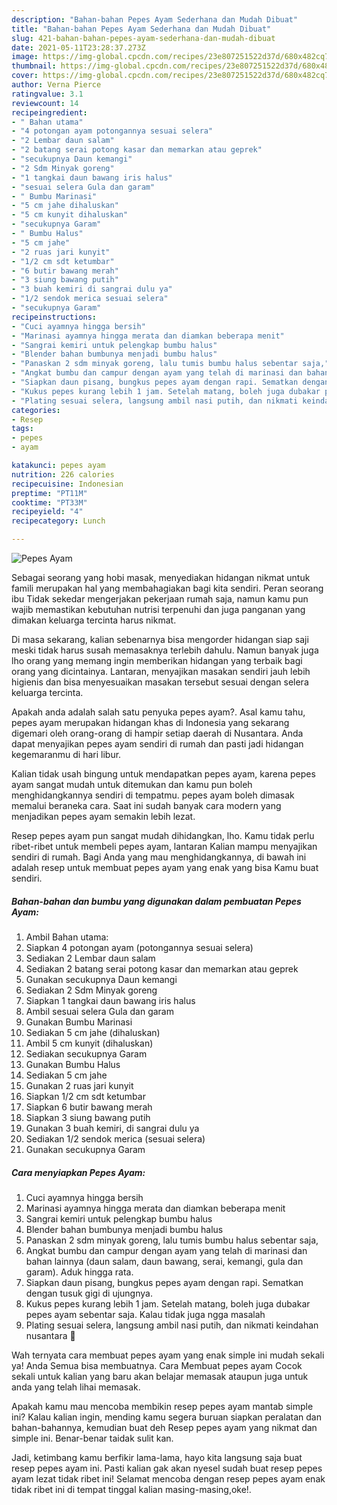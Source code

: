 ```yaml
---
description: "Bahan-bahan Pepes Ayam Sederhana dan Mudah Dibuat"
title: "Bahan-bahan Pepes Ayam Sederhana dan Mudah Dibuat"
slug: 421-bahan-bahan-pepes-ayam-sederhana-dan-mudah-dibuat
date: 2021-05-11T23:28:37.273Z
image: https://img-global.cpcdn.com/recipes/23e807251522d37d/680x482cq70/pepes-ayam-foto-resep-utama.jpg
thumbnail: https://img-global.cpcdn.com/recipes/23e807251522d37d/680x482cq70/pepes-ayam-foto-resep-utama.jpg
cover: https://img-global.cpcdn.com/recipes/23e807251522d37d/680x482cq70/pepes-ayam-foto-resep-utama.jpg
author: Verna Pierce
ratingvalue: 3.1
reviewcount: 14
recipeingredient:
- " Bahan utama"
- "4 potongan ayam potongannya sesuai selera"
- "2 Lembar daun salam"
- "2 batang serai potong kasar dan memarkan atau geprek"
- "secukupnya Daun kemangi"
- "2 Sdm Minyak goreng"
- "1 tangkai daun bawang iris halus"
- "sesuai selera Gula dan garam"
- " Bumbu Marinasi"
- "5 cm jahe dihaluskan"
- "5 cm kunyit dihaluskan"
- "secukupnya Garam"
- " Bumbu Halus"
- "5 cm jahe"
- "2 ruas jari kunyit"
- "1/2 cm sdt ketumbar"
- "6 butir bawang merah"
- "3 siung bawang putih"
- "3 buah kemiri di sangrai dulu ya"
- "1/2 sendok merica sesuai selera"
- "secukupnya Garam"
recipeinstructions:
- "Cuci ayamnya hingga bersih"
- "Marinasi ayamnya hingga merata dan diamkan beberapa menit"
- "Sangrai kemiri untuk pelengkap bumbu halus"
- "Blender bahan bumbunya menjadi bumbu halus"
- "Panaskan 2 sdm minyak goreng, lalu tumis bumbu halus sebentar saja,"
- "Angkat bumbu dan campur dengan ayam yang telah di marinasi dan bahan lainnya (daun salam, daun bawang, serai, kemangi, gula dan garam). Aduk hingga rata."
- "Siapkan daun pisang, bungkus pepes ayam dengan rapi. Sematkan dengan tusuk gigi di ujungnya."
- "Kukus pepes kurang lebih 1 jam. Setelah matang, boleh juga dubakar pepes ayam sebentar saja. Kalau tidak juga ngga masalah"
- "Plating sesuai selera, langsung ambil nasi putih, dan nikmati keindahan nusantara 🤤"
categories:
- Resep
tags:
- pepes
- ayam

katakunci: pepes ayam 
nutrition: 226 calories
recipecuisine: Indonesian
preptime: "PT11M"
cooktime: "PT33M"
recipeyield: "4"
recipecategory: Lunch

---
```



![Pepes Ayam](https://img-global.cpcdn.com/recipes/23e807251522d37d/680x482cq70/pepes-ayam-foto-resep-utama.jpg)

Sebagai seorang yang hobi masak, menyediakan hidangan nikmat untuk famili merupakan hal yang membahagiakan bagi kita sendiri. Peran seorang ibu Tidak sekedar mengerjakan pekerjaan rumah saja, namun kamu pun wajib memastikan kebutuhan nutrisi terpenuhi dan juga panganan yang dimakan keluarga tercinta harus nikmat.

Di masa  sekarang, kalian sebenarnya bisa mengorder hidangan siap saji meski tidak harus susah memasaknya terlebih dahulu. Namun banyak juga lho orang yang memang ingin memberikan hidangan yang terbaik bagi orang yang dicintainya. Lantaran, menyajikan masakan sendiri jauh lebih higienis dan bisa menyesuaikan masakan tersebut sesuai dengan selera keluarga tercinta. 



Apakah anda adalah salah satu penyuka pepes ayam?. Asal kamu tahu, pepes ayam merupakan hidangan khas di Indonesia yang sekarang digemari oleh orang-orang di hampir setiap daerah di Nusantara. Anda dapat menyajikan pepes ayam sendiri di rumah dan pasti jadi hidangan kegemaranmu di hari libur.

Kalian tidak usah bingung untuk mendapatkan pepes ayam, karena pepes ayam sangat mudah untuk ditemukan dan kamu pun boleh menghidangkannya sendiri di tempatmu. pepes ayam boleh dimasak memalui beraneka cara. Saat ini sudah banyak cara modern yang menjadikan pepes ayam semakin lebih lezat.

Resep pepes ayam pun sangat mudah dihidangkan, lho. Kamu tidak perlu ribet-ribet untuk membeli pepes ayam, lantaran Kalian mampu menyajikan sendiri di rumah. Bagi Anda yang mau menghidangkannya, di bawah ini adalah resep untuk membuat pepes ayam yang enak yang bisa Kamu buat sendiri.

<!--inarticleads1-->

##### Bahan-bahan dan bumbu yang digunakan dalam pembuatan Pepes Ayam:

1. Ambil  Bahan utama:
1. Siapkan 4 potongan ayam (potongannya sesuai selera)
1. Sediakan 2 Lembar daun salam
1. Sediakan 2 batang serai potong kasar dan memarkan atau geprek
1. Gunakan secukupnya Daun kemangi
1. Sediakan 2 Sdm Minyak goreng
1. Siapkan 1 tangkai daun bawang iris halus
1. Ambil sesuai selera Gula dan garam
1. Gunakan  Bumbu Marinasi
1. Sediakan 5 cm jahe (dihaluskan)
1. Ambil 5 cm kunyit (dihaluskan)
1. Sediakan secukupnya Garam
1. Gunakan  Bumbu Halus
1. Sediakan 5 cm jahe
1. Gunakan 2 ruas jari kunyit
1. Siapkan 1/2 cm sdt ketumbar
1. Siapkan 6 butir bawang merah
1. Siapkan 3 siung bawang putih
1. Gunakan 3 buah kemiri, di sangrai dulu ya
1. Sediakan 1/2 sendok merica (sesuai selera)
1. Gunakan secukupnya Garam




<!--inarticleads2-->

##### Cara menyiapkan Pepes Ayam:

1. Cuci ayamnya hingga bersih
1. Marinasi ayamnya hingga merata dan diamkan beberapa menit
1. Sangrai kemiri untuk pelengkap bumbu halus
1. Blender bahan bumbunya menjadi bumbu halus
1. Panaskan 2 sdm minyak goreng, lalu tumis bumbu halus sebentar saja,
1. Angkat bumbu dan campur dengan ayam yang telah di marinasi dan bahan lainnya (daun salam, daun bawang, serai, kemangi, gula dan garam). Aduk hingga rata.
1. Siapkan daun pisang, bungkus pepes ayam dengan rapi. Sematkan dengan tusuk gigi di ujungnya.
1. Kukus pepes kurang lebih 1 jam. Setelah matang, boleh juga dubakar pepes ayam sebentar saja. Kalau tidak juga ngga masalah
1. Plating sesuai selera, langsung ambil nasi putih, dan nikmati keindahan nusantara 🤤




Wah ternyata cara membuat pepes ayam yang enak simple ini mudah sekali ya! Anda Semua bisa membuatnya. Cara Membuat pepes ayam Cocok sekali untuk kalian yang baru akan belajar memasak ataupun juga untuk anda yang telah lihai memasak.

Apakah kamu mau mencoba membikin resep pepes ayam mantab simple ini? Kalau kalian ingin, mending kamu segera buruan siapkan peralatan dan bahan-bahannya, kemudian buat deh Resep pepes ayam yang nikmat dan simple ini. Benar-benar taidak sulit kan. 

Jadi, ketimbang kamu berfikir lama-lama, hayo kita langsung saja buat resep pepes ayam ini. Pasti kalian gak akan nyesel sudah buat resep pepes ayam lezat tidak ribet ini! Selamat mencoba dengan resep pepes ayam enak tidak ribet ini di tempat tinggal kalian masing-masing,oke!.

